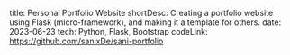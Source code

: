 title: Personal Portfolio Website
shortDesc: Creating a portfolio website using Flask (micro-framework), and making it a template for others.
date: 2023-06-23
tech: Python, Flask, Bootstrap
codeLink: https://github.com/sanixDe/sani-portfolio
